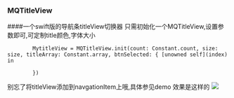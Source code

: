 ### MQTitleView
####一个swift版的导航条titleView切换器
只需初始化一个MQTitleView,设置参数即可,可定制title颜色,字体大小

```
        MytitleView = MQTitleView.init(count: Constant.count, size: size, titleArray: Constant.array, btnSelected: { [unowned self](index) in

        })
```

别忘了将titleView添加到navgationItem上哦,具体参见demo
效果是这样的
<img src="/Users/ittmomwang/Desktop/demo.png">
